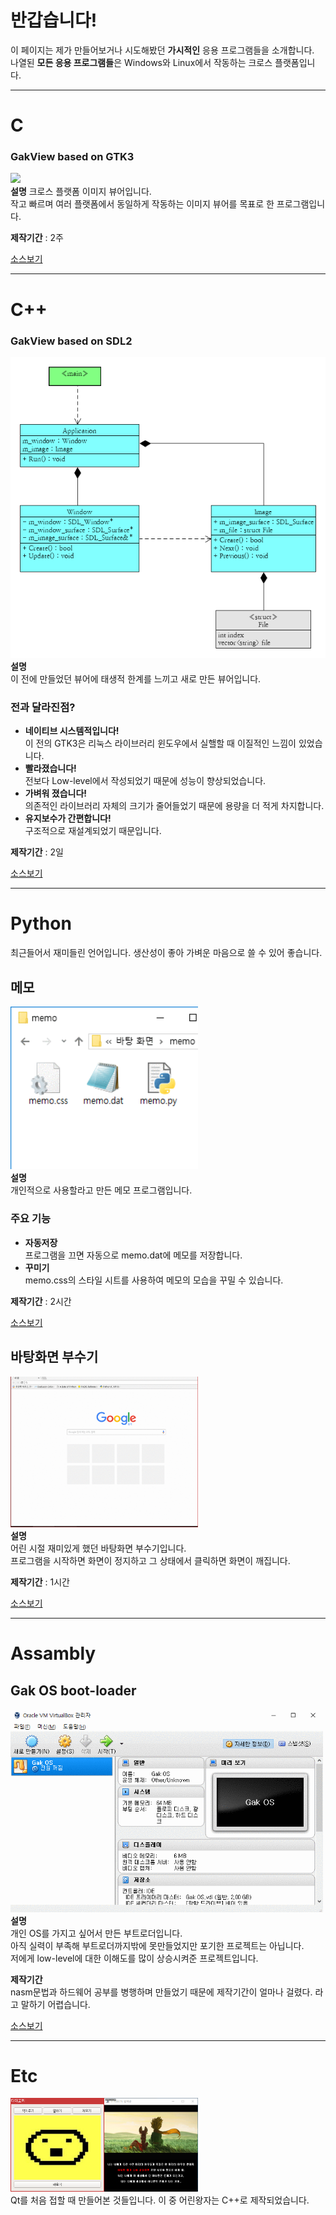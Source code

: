 # 반갑습니다!
이 페이지는 제가 만들어보거나 시도해봤던 **가시적인** 응용 프로그램들을 소개합니다.  
나열된 **모든 응용 프로그램들**은 Windows와 Linux에서 작동하는 크로스 플랫폼입니다.

***

# C
### GakView based on GTK3
<img src="./image/GakView_gtk3.gif"><br>
**설명**
크로스 플랫폼 이미지 뷰어입니다.  
작고 빠르며 여러 플랫폼에서 동일하게 작동하는 이미지 뷰어를 목표로 한 프로그램입니다.

**제작기간** : 2주

<a href="https://github.com/Gakgu/GakView/tree/7b5ea9bdee1cd0f2e6c89a8559acdeb44c163575">소스보기</a>

***

# C++
### GakView based on SDL2
<img src="./image/GakView_uml.png"><br>
**설명**  
이 전에 만들었던 뷰어에 태생적 한계를 느끼고 새로 만든 뷰어입니다.  
### 전과 달라진점?

- **네이티브 시스템적입니다!**  
이 전의 GTK3은 리눅스 라이브러리 윈도우에서 실핼할 때 이질적인 느낌이 있었습니다.
- **빨라졌습니다!**  
전보다 Low-level에서 작성되었기 때문에 성능이 향상되었습니다.
- **가벼워 졌습니다!**  
의존적인 라이브러리 자체의 크기가 줄어들었기 때문에 용량을 더 적게 차지합니다.
- **유지보수가 간편합니다!**  
구조적으로 재설계되었기 때문입니다.

**제작기간** : 2일

<a href="https://github.com/Gakgu/GakView.git">소스보기</a>

***

# Python
최근들어서 재미들린 언어입니다.
생산성이 좋아 가벼운 마음으로 쓸 수 있어 좋습니다.

## 메모
<img src="./image/memo.gif" width="300"><br>
**설명**  
개인적으로 사용할라고 만든 메모 프로그램입니다.  
### 주요 기능
- **자동저장**  
프로그램을 끄면 자동으로 memo.dat에 메모를 저장합니다.  
- **꾸미기**  
memo.css의 스타일 시트를 사용하여 메모의 모습을 꾸밀 수 있습니다.  

**제작기간** : 2시간  

<a href="https://gist.github.com/Gakgu/268384e67241b2ddd8b0c42ea4949797">소스보기</a>

## 바탕화면 부수기
<img src="./image/background_breaker.gif" width="300"><br>
**설명**  
어린 시절 재미있게 했던 바탕화면 부수기입니다.  
프로그램을 시작하면 화면이 정지하고 그 상태에서 클릭하면 화면이 깨집니다.

**제작기간** : 1시간

<a href="https://gist.github.com/Gakgu/4ed041dad46631483d6147d39ede9227">소스보기</a>

***

# Assambly
## Gak OS boot-loader
<img src="./image/boot_loader.gif" width="500"><br>
**설명**  
개인 OS를 가지고 싶어서 만든 부트로더입니다.  
아직 실력이 부족해 부트로더까지밖에 못만들었지만 포기한 프로젝트는 아닙니다.  
저에게 low-level에 대한 이해도를 많이 상승시켜준 프로젝트입니다.

**제작기간**  
nasm문법과 하드웨어 공부를 병행하며 만들었기 때문에 제작기간이
얼마나 걸렸다. 라고 말하기 어렵습니다.

<a href="https://gist.github.com/Gakgu/3a38e3f6175a6c317598f67c880aed20">소스보기</a>

***

# Etc
<img src="./image/tamagotchi.png" height="150" width="150"><img src="./image/young_prince.gif" height="150" width="150"><br>
Qt를 처음 접할 때 만들어본 것들입니다. 이 중 어린왕자는 C++로 제작되었습니다.
